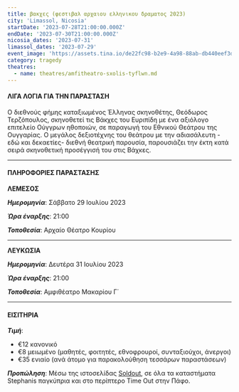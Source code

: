 ```yaml
---
title: βακχες (φεστιβαλ αρχαιου ελληνικου δραματος 2023)
city: 'Limassol, Nicosia'
startDate: '2023-07-28T21:00:00.000Z'
endDate: '2023-07-30T21:00:00.000Z'
nicosia_dates: '2023-07-31'
limassol_dates: '2023-07-29'
event_image: 'https://assets.tina.io/de22fc98-b2e9-4a98-88ab-db440eef3dc1/Vakxes_1.jpg'
category: tragedy
theatres:
  - name: theatres/amfitheatro-sxolis-tyflwn.md
---
```


#### ΛΙΓΑ ΛΟΓΙΑ ΓΙΑ ΤΗΝ ΠΑΡΑΣΤΑΣΗ

Ο διεθνούς	φήμης	καταξιωμένος Έλληνας	σκηνοθέτης,	Θεόδωρος	Τερζόπουλος, σκηνοθετεί τις Βάκχες	του Ευριπίδη με ένα αξιόλογο επιτελείο Ούγγρων ηθοποιών, σε παραγωγή του Εθνικού Θεάτρου της Ουγγαρίας. Ο μεγάλος δεξιοτέχνης του θεάτρου με την αδιασάλευτη - εδώ και δεκαετίες- διεθνή θεατρική παρουσία, παρουσιάζει την έκτη κατά σειρά σκηνοθετική	προσέγγισή του στις Βάχκες.

***

#### ΠΛΗΡΟΦΟΡΙΕΣ ΠΑΡΑΣΤΑΣΗΣ

**ΛΕΜΕΣΟΣ**

***Ημερομηνία***: Σάββατο 29 Ιουλίου 2023

***Ώρα έναρξης***: 21:00

***Τοποθεσία***: Αρχαίο Θέατρο Κουρίου

***

**ΛΕΥΚΩΣΙΑ**

***Ημερομηνία***: Δευτέρα 31 Ιουλίου 2023

***Ώρα έναρξης***: 21:00

***Τοποθεσία***: Αμφιθέατρο Μακαρίου Γ΄

***

#### ΕΙΣΙΤΗΡΙΑ

***Τιμή***:

* €12 κανονικό
* €8 μειωμένο	(μαθητές, φοιτητές, εθνοφρουροί, συνταξιούχοι, άνεργοι)
* €35 ενιαίο (ανά άτομο για παρακολούθηση τεσσάρων παραστάσεων)

***Προπώληση***: Μέσω της ιστοσελίδας [Soldout](https://www.soldoutticketbox.com/international-festival-of-ancient-greek-drama-2023/?lang=en), σε όλα τα καταστήματα Stephanis παγκύπρια και στο περίπτερο Time Out στην Πάφο.
